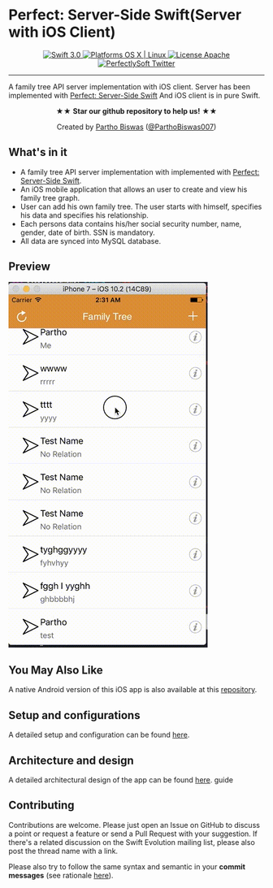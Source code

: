 # Perfect: Server-Side Swift(Server with iOS Client)

<p align="center">
<a href="https://developer.apple.com/swift/" target="_blank">
<img src="https://img.shields.io/badge/Swift-3.0-orange.svg?style=flat" alt="Swift 3.0">
</a>
<a href="https://developer.apple.com/swift/" target="_blank">
<img src="https://img.shields.io/badge/Platforms-OS%20X%20%7C%20Linux%20-lightgray.svg?style=flat" alt="Platforms OS X | Linux">
</a>
<a href="http://perfect.org/licensing.html" target="_blank">
<img src="https://img.shields.io/badge/License-Apache-lightgrey.svg?style=flat" alt="License Apache">
</a>
<a href="http://twitter.com/ParthoBiswas007" target="_blank">
<img src="https://img.shields.io/badge/Twitter-@ParthoBiswas007-blue.svg?style=flat" alt="PerfectlySoft Twitter">
</a>
</p>

----------

A family tree API server implementation with iOS client. Server has been implemented with [Perfect: Server-Side Swift](https://github.com/PerfectlySoft/Perfect) And iOS client is in pure Swift.

<p align="center" >★★ <b>Star our github repository to help us!</b> ★★</p>
<p align="center" >Created by <a href="http://parthobiswas.com/">Partho Biswas</a> (<a href="http://www.twitter.com/ParthoBiswas007">@ParthoBiswas007</a>)</p>

## What's in it

 * A family tree API server implementation with implemented with [Perfect: Server-Side Swift](https://github.com/PerfectlySoft/Perfect).
 * An iOS mobile application that allows an user to create and view his family tree graph.
 * User can add his own family tree. The user starts with himself, specifies his data and specifies his relationship.
 * Each persons data contains his/her social security number, name, gender, date of birth. SSN is mandatory.
 * All data are synced into MySQL database.

## Preview
![preview](/Preview.gif?raw=true)  

## You May Also Like
A native Android version of this iOS app is also available at this [repository](https://github.com/partho-maple/Perfect-Server-Side-Swift_android-App).

## Setup and configurations
A detailed setup and configuration can be found [here](https://github.com/partho-maple/Perfect-Server-Side-Swift_iOS-App/blob/master/Setup.pdf). 

## Architecture and design
A detailed architectural design of the app can be found [here](https://github.com/partho-maple/Perfect-Server-Side-Swift_iOS-App/blob/master/Design%20Details.pdf). guide

## Contributing

Contributions are welcome. Please just open an Issue on GitHub to discuss a point or request a feature or send a Pull Request with your suggestion. If there's a related discussion on the Swift Evolution mailing list, please also post the thread name with a link.

Please also try to follow the same syntax and semantic in your **commit messages** (see rationale [here](http://chris.beams.io/posts/git-commit/)).
